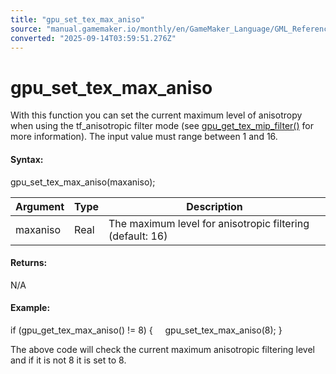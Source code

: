 ```yaml
---
title: "gpu_set_tex_max_aniso"
source: "manual.gamemaker.io/monthly/en/GameMaker_Language/GML_Reference/Drawing/Mipmapping/gpu_set_tex_max_aniso.htm"
converted: "2025-09-14T03:59:51.276Z"
---
```


# gpu\_set\_tex\_max\_aniso

With this function you can set the current maximum level of anisotropy when using the tf\_anisotropic filter mode (see [gpu\_get\_tex\_mip\_filter()](gpu_get_tex_mip_filter.md) for more information). The input value must range between 1 and 16.

#### Syntax:

gpu\_set\_tex\_max\_aniso(maxaniso);

| Argument | Type | Description |
| --- | --- | --- |
| maxaniso | Real | The maximum level for anisotropic filtering (default: 16) |

#### Returns:

N/A

#### Example:

if (gpu\_get\_tex\_max\_aniso() != 8)
{
    gpu\_set\_tex\_max\_aniso(8);
}

The above code will check the current maximum anisotropic filtering level and if it is not 8 it is set to 8.